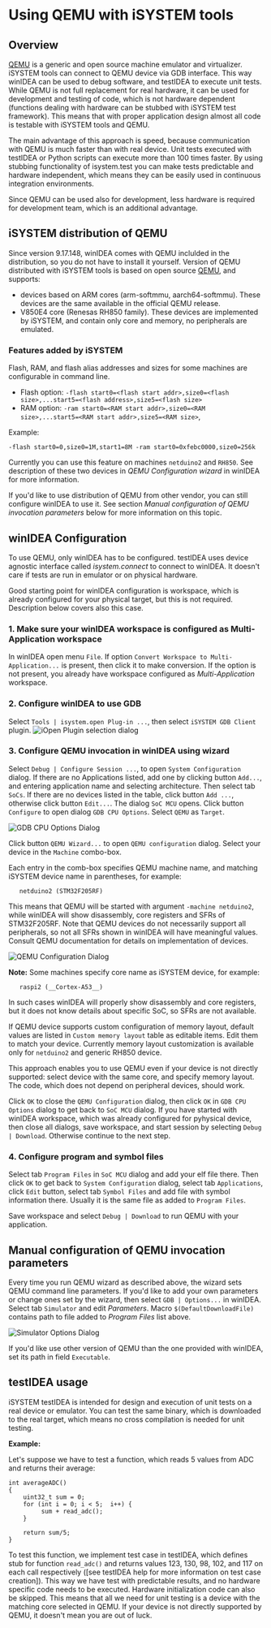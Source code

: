 # Using QEMU with iSYSTEM tools

Overview
--------

[QEMU](https://www.qemu.org/) is a generic and open source machine emulator and
virtualizer. iSYSTEM tools can connect to QEMU device via GDB interface.  This
way winIDEA can be used to debug software, and testIDEA to execute unit tests.
While QEMU is not full replacement for real hardware, it can be used for
development and testing of code, which is not hardware dependent (functions
dealing with hardware can be stubbed with iSYSTEM test framework). This means that with
proper application design almost all code is testable with iSYSTEM tools and QEMU.

The main advantage of this approach is speed, because communication with QEMU
is much faster than with real device. Unit tests executed with testIDEA or
Python scripts can execute more than 100 times faster. By using stubbing
functionality of isystem.test you can make tests predictable and hardware
independent, which means they can be easily used in continuous integration
environments.

Since QEMU can be used also for development, less hardware is required 
for development team, which is an additional advantage.


iSYSTEM distribution of QEMU
--------

Since version 9.17.148, winIDEA comes with QEMU inclulded in the distribution,
so you do not have to install it yourself. Version of QEMU distributed with
iSYSTEM tools is based on open source [QEMU](https://www.qemu.org/), and supports:

- devices based on ARM cores (arm-softmmu, aarch64-softmmu). These devices
  are the same available in the official QEMU release. 
- V850E4 core (Renesas RH850 family). These devices are implemented by 
  iSYSTEM, and contain only core and memory, no peripherals are emulated. 

### Features added by iSYSTEM

Flash, RAM, and flash alias addresses and sizes for some machines are
configurable in command line.

- Flash option: `-flash start0=<flash start addr>,size0=<flash size>,...start5=<flash address>,size5=<flash size>`
- RAM option: `-ram start0=<RAM start addr>,size0=<RAM size>,...start5=<RAM start addr>,size5=<RAM size>`, 
    
Example:    

    -flash start0=0,size0=1M,start1=8M -ram start0=0xfebc0000,size0=256k

Currently you can use this feature on machines `netduino2` and `RH850`.
See description of these two devices in _QEMU Configuration wizard_ in winIDEA
for more information.

If you'd like to use distribution of QEMU from other vendor, you can still
configure winIDEA to use it. See section _Manual configuration of QEMU
invocation parameters_ below for more information on this topic.


winIDEA Configuration
--------

To use QEMU, only winIDEA has to be configured. testIDEA uses 
device agnostic interface called _isystem.connect_ to connect to winIDEA. It
doesn't care if tests are run in emulator or on physical hardware.

Good starting point for winIDEA configuration is workspace, which is already
configured for your physical target, but this is not required. Description 
below covers also this case.

### 1. Make sure your winIDEA workspace is configured as Multi-Application workspace

   In winIDEA open menu `File`. If option 
   `Convert Workspace to Multi-Application...` is present, then click it to
   make conversion. If the option is not present, you already have workspace 
   configured as _Multi-Application_ workspace.

### 2. Configure winIDEA to use GDB

   Select `Tools | isystem.open Plug-in ...`,
   then select `iSYSTEM GDB Client` plugin.
   ![iOpen Plugin selection dialog](images/iopenPluginSelection.png)

### 3. Configure QEMU invocation in winIDEA using wizard

   Select `Debug | Configure Session ...`, to open `System Configuration`
   dialog. If there are no Applications listed, add one by clicking button
   `Add...`, and entering application name and selecting architecture.  Then
   select tab `SoCs`. If there are no devices listed in the table, click button
   `Add ...`, otherwise click button `Edit...`. The dialog `SoC MCU` opens.
   Click button `Configure` to open dialog `GDB CPU Options`.  Select `QEMU` as
   `Target`.

   ![GDB CPU Options Dialog](images/gdbCpuOptionsDialog.png) 

   Click button `QEMU Wizard...` to open `QEMU configuration` dialog. Select 
   your device in the `Machine` combo-box. 
   
   Each entry in the comb-box specifies QEMU machine name, and matching
   iSYSTEM device name in parentheses, for example:

       netduino2 (STM32F205RF)

   This means that QEMU will be started with argument `-machine netduino2`, while
   winIDEA will show disassembly, core registers and SFRs of STM32F205RF. Note
   that QEMU devices do not necessarily support all peripherals, so not all
   SFRs shown in winIDEA will have meaningful values. Consult QEMU documentation
   for details on implementation of devices.

   ![QEMU Configuration Dialog](images/qemuConfiguration.png)


   __Note:__ Some machines specify core name as iSYSTEM device, for example:

       raspi2 (__Cortex-A53__)

   In such cases winIDEA will properly show disassembly and core registers, but
   it does not know details about specific SoC, so SFRs are not available.

   If QEMU device supports custom configuration of memory layout, default
   values are listed in `Custom memory layout` table as editable items. Edit them 
   to match your device. Currently memory layout customization is available
   only for `netduino2` and generic RH850 device.

   This approach enables you to use QEMU even if your device is not directly
   supported: select device with the same core, and specify memory layout. The
   code, which does not depend on peripheral devices, should work.

   Click `OK` to close the `QEMU Configuration` dialog, then click `OK` in
   `GDB CPU Options` dialog to get back to `SoC MCU` dialog.
   If you have started with winIDEA workspace, which was already configured 
   for pyhysical device, then close all dialogs, save workspace, and start
   session by selecting `Debug | Download`. Otherwise continue to the next step.
   
### 4. Configure program and symbol files

   Select tab `Program Files` in `SoC MCU` dialog and add your elf file there.
   Then click `OK` to get back to `System Configuration` dialog, select tab `Applications`,
   click `Edit` button, select tab `Symbol Files` and add
   file with symbol information there. Usually it is the same file as added to
   `Program Files`.

   Save workspace and select `Debug | Download` to run QEMU with your
   application.

## Manual configuration of QEMU invocation parameters

   Every time you run QEMU wizard as described above, the wizard sets QEMU
   command line parameters. If you'd like to add your own parameters or change
   ones set by the wizard, then select `GDB | Options...` in winIDEA.
   Select tab `Simulator` and edit _Parameters_. Macro `$(DefaultDownloadFile)`
   contains path to file added to _Program Files_ list above.

   ![Simulator Options Dialog](images/simulatorOptionsDialog.png)

   If you'd like use other version of QEMU than the one provided with winIDEA, 
   set its path in field `Executable`.


testIDEA usage
--------------

iSYSTEM testIDEA is intended for design and execution of unit tests on
a real device or emulator. You can test the same binary, which is downloaded 
to the real target, which means no cross compilation is needed for unit testing.

__Example:__

Let's suppose we have to test a function, which reads 5 values from ADC and
returns their average:

    int averageADC()
    {
        uint32_t sum = 0;
        for (int i = 0; i < 5;  i++) {
             sum + read_adc();
        }

        return sum/5;
    }

To test this function, we implement test case in testIDEA, which defines stub 
for function `read_adc()` and returns values 123, 130, 98, 102, and 117
on each call 
respectively ([see testIDEA help for more information on test case creation]). 
This way we have test with predictable results, and no hardware
specific code needs to be executed. Hardware initialization code can also be
skipped. This means that all we need for unit testing is a device with the matching core 
selected in QEMU. If your device is not
directly supported by QEMU, it doesn't mean you are out of luck.


